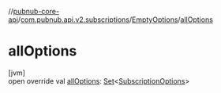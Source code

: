 //[pubnub-core-api](../../../index.md)/[com.pubnub.api.v2.subscriptions](../index.md)/[EmptyOptions](index.md)/[allOptions](all-options.md)

# allOptions

[jvm]\
open override val [allOptions](all-options.md): [Set](https://kotlinlang.org/api/latest/jvm/stdlib/kotlin.collections/-set/index.html)&lt;[SubscriptionOptions](../-subscription-options/index.md)&gt;
